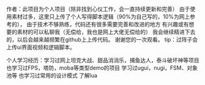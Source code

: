 作者：此项目为个人项目（除非找到心仪工作，会一直持续更新和完善）
      由于使用素材过多，这里只上传了个人写得脚本逻辑（90%为自己写的，10%为网上参考的），
	  由于技术不够熟练，代码还有很多需要完善和改进的地方
	  有兴趣或有想要的素材的可以私聊我（无偿给，我也是网上大佬无偿给的）
	  我会继续精进下去的，以后会越来越频繁在github上上传代码。
	  谢谢您的一次观看。
	  tip：过阵子会上传ui界面视频和逻辑脚本。

个人学习经历：学习过网上坦克大战、甜品消消乐，捕鱼达人，泰斗破坏神等项目
              也学习过FPS，塔防，moba等类型demo的项目
			  学习过ugui，nugi，FSM、对象池等
			  也学习过常用的设计模式
			  了解lua
	  
	  